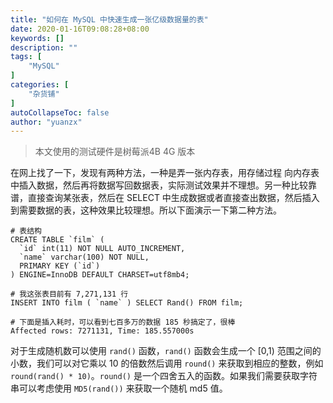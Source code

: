 ```yaml
---
title: "如何在 MySQL 中快速生成一张亿级数据量的表"
date: 2020-01-16T09:08:28+08:00
keywords: []
description: ""
tags: [
    "MySQL"
]
categories: [
    "杂货铺"
]
autoCollapseToc: false
author: "yuanzx"
---
```


>本文使用的测试硬件是树莓派4B 4G 版本

在网上找了一下，发现有两种方法，一种是弄一张内存表，用存储过程  向内存表中插入数据，然后再将数据写回数据表，实际测试效果并不理想。另一种比较靠谱，直接查询某张表，然后在 SELECT 中生成数据或者直接查出数据，然后插入到需要数据的表，这种效果比较理想。所以下面演示一下第二种方法。

```mysql
# 表结构
CREATE TABLE `film` (
  `id` int(11) NOT NULL AUTO_INCREMENT,
  `name` varchar(100) NOT NULL,
  PRIMARY KEY (`id`)
) ENGINE=InnoDB DEFAULT CHARSET=utf8mb4;

# 我这张表目前有 7,271,131 行
INSERT INTO film ( `name` ) SELECT Rand() FROM film;

# 下面是插入耗时，可以看到七百多万的数据 185 秒搞定了，很棒
Affected rows: 7271131, Time: 185.557000s
```

对于生成随机数可以使用 `rand()` 函数，`rand()` 函数会生成一个 [0,1) 范围之间的小数，我们可以对它乘以 10 的倍数然后调用 `round()` 来获取到相应的整数，例如 `round(rand() * 10)`。`round()` 是一个四舍五入的函数。如果我们需要获取字符串可以考虑使用 `MD5(rand())` 来获取一个随机 md5 值。

